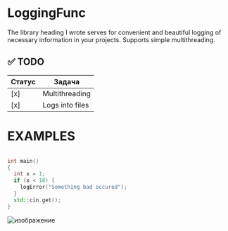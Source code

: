 # LoggingFunc

The library heading I wrote serves for convenient and beautiful logging of necessary information in your projects. Supports simple multithreading.


## ✅ TODO

| Статус | Задача                         |
|--------|--------------------------------|
| [x]    | Multithreading             |
| [x]    | Logs into files |




# EXAMPLES

```cpp #include "include/logging.hpp"

int main() 
{
  int x = 1;
  if (x < 10) {
    logError("Something bad occured");
  }
  std::cin.get();
}

```
![изображение](https://github.com/user-attachments/assets/31c313a0-019a-45c0-8eb4-fa69c85bde52)
